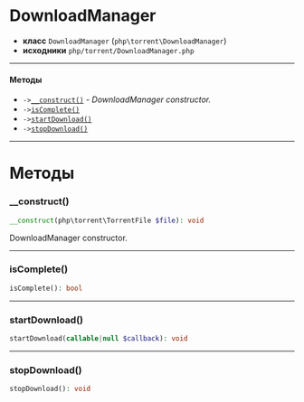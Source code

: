 # DownloadManager

- **класс** `DownloadManager` (`php\torrent\DownloadManager`)
- **исходники** `php/torrent/DownloadManager.php`

---

#### Методы

- `->`[`__construct()`](#method-__construct) - _DownloadManager constructor._
- `->`[`isComplete()`](#method-iscomplete)
- `->`[`startDownload()`](#method-startdownload)
- `->`[`stopDownload()`](#method-stopdownload)

---
# Методы

<a name="method-__construct"></a>

### __construct()
```php
__construct(php\torrent\TorrentFile $file): void
```
DownloadManager constructor.

---

<a name="method-iscomplete"></a>

### isComplete()
```php
isComplete(): bool
```

---

<a name="method-startdownload"></a>

### startDownload()
```php
startDownload(callable|null $callback): void
```

---

<a name="method-stopdownload"></a>

### stopDownload()
```php
stopDownload(): void
```
